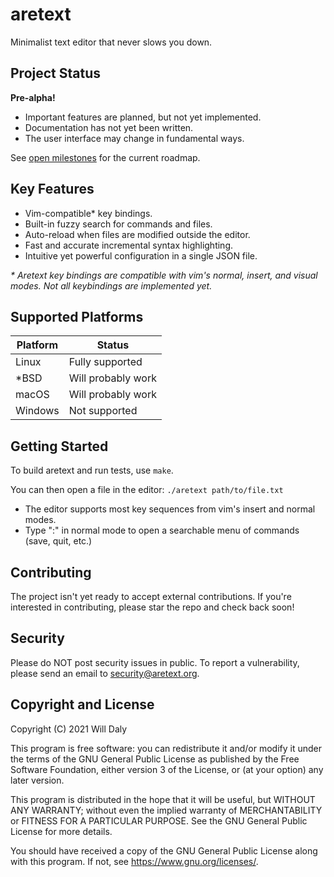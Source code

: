 # aretext
Minimalist text editor that never slows you down.


## Project Status

**Pre-alpha!**

* Important features are planned, but not yet implemented.
* Documentation has not yet been written.
* The user interface may change in fundamental ways.

See [open milestones](https://github.com/aretext/aretext/milestones) for the current roadmap.


## Key Features

* Vim-compatible\* key bindings.
* Built-in fuzzy search for commands and files.
* Auto-reload when files are modified outside the editor.
* Fast and accurate incremental syntax highlighting.
* Intuitive yet powerful configuration in a single JSON file.

*\* Aretext key bindings are compatible with vim's normal, insert, and visual modes.  Not all keybindings are implemented yet.*


## Supported Platforms

| Platform | Status             |
|----------|--------------------|
| Linux    | Fully supported    |
| \*BSD    | Will probably work |
| macOS    | Will probably work |
| Windows  | Not supported      |


## Getting Started

To build aretext and run tests, use `make`.

You can then open a file in the editor: `./aretext path/to/file.txt`

* The editor supports most key sequences from vim's insert and normal modes.
* Type ":" in normal mode to open a searchable menu of commands (save, quit, etc.)


## Contributing

The project isn't yet ready to accept external contributions.  If you're interested in contributing, please star the repo and check back soon!


## Security

Please do NOT post security issues in public.  To report a vulnerability, please send an email to [security@aretext.org](mailto:security@aretext.org).


## Copyright and License

Copyright (C) 2021 Will Daly

This program is free software: you can redistribute it and/or modify
it under the terms of the GNU General Public License as published by
the Free Software Foundation, either version 3 of the License, or
(at your option) any later version.

This program is distributed in the hope that it will be useful,
but WITHOUT ANY WARRANTY; without even the implied warranty of
MERCHANTABILITY or FITNESS FOR A PARTICULAR PURPOSE.  See the
GNU General Public License for more details.

You should have received a copy of the GNU General Public License
along with this program.  If not, see <https://www.gnu.org/licenses/>.
